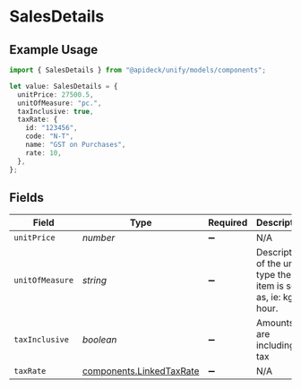 # SalesDetails

## Example Usage

```typescript
import { SalesDetails } from "@apideck/unify/models/components";

let value: SalesDetails = {
  unitPrice: 27500.5,
  unitOfMeasure: "pc.",
  taxInclusive: true,
  taxRate: {
    id: "123456",
    code: "N-T",
    name: "GST on Purchases",
    rate: 10,
  },
};
```

## Fields

| Field                                                                | Type                                                                 | Required                                                             | Description                                                          | Example                                                              |
| -------------------------------------------------------------------- | -------------------------------------------------------------------- | -------------------------------------------------------------------- | -------------------------------------------------------------------- | -------------------------------------------------------------------- |
| `unitPrice`                                                          | *number*                                                             | :heavy_minus_sign:                                                   | N/A                                                                  | 27500.5                                                              |
| `unitOfMeasure`                                                      | *string*                                                             | :heavy_minus_sign:                                                   | Description of the unit type the item is sold as, ie: kg, hour.      | pc.                                                                  |
| `taxInclusive`                                                       | *boolean*                                                            | :heavy_minus_sign:                                                   | Amounts are including tax                                            | true                                                                 |
| `taxRate`                                                            | [components.LinkedTaxRate](../../models/components/linkedtaxrate.md) | :heavy_minus_sign:                                                   | N/A                                                                  |                                                                      |